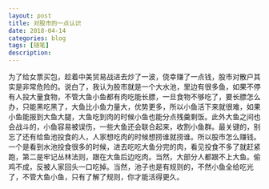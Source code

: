 ```yaml
---
layout: post
title: 对股市的一点认识
date: 2018-04-14
categories: blog
tags: [随笔]
description: 
---
```


为了给女票买包，趁着中美贸易战进去炒了一波，侥幸赚了一点钱，股市对散户其实是非常危险的。说白了，我认为股市就是一个大水池，里边有很多鱼，如果不停有人投大量食物，不管大鱼小鱼都有肉吃能长膘，一旦食物不够吃了，要长膘怎么办，只能黑吃黑了，大鱼比小鱼力量大，优势更多，所以小鱼活下来就很难，如果小鱼能报到大鱼大腿，大鱼吃到肉的时候小鱼也能分点残羹剩饭。此外大鱼之间也会战斗的，小鱼容易被误伤，一些大鱼还会联合起来，收割小鱼群。最关键的，别忘了还有给鱼池投食的人，人家想吃肉的时候想捞谁就捞谁。所以股市怎么赚钱。一个是看到水池投食很多的时候，进去吃吃大鱼分完的肉，看见投食不多了就赶紧跑，第二是牢记丛林法则，跟在大鱼后边吃肉。当然，大部分人都跟不上大鱼。偷鸡不成，反被人家回头一口吃掉。当然，池子也是有规则的，不然小鱼全给吃光了，不管大鱼小鱼，只有了解了规则，你才能活得更久。
